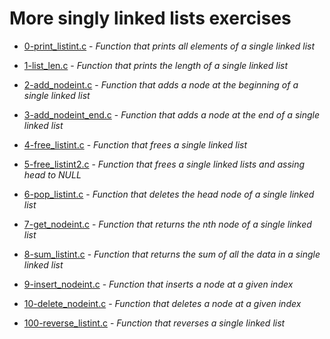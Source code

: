 # More singly linked lists exercises

- [0-print_listint.c](https://github.com/Arenc10/holbertonschool-low_level_programming/blob/main/0x13-more_singly_linked_lists/0-print_listint.c) - *Function that prints all elements of a single linked list*

- [1-list_len.c](https://github.com/Arenc10/holbertonschool-low_level_programming/blob/main/0x13-more_singly_linked_lists/1-list_len.c) - *Function that prints the length of a single linked list*

- [2-add_nodeint.c](https://github.com/Arenc10/holbertonschool-low_level_programming/blob/main/0x13-more_singly_linked_lists/2-add_nodeint.c) - *Function that adds a node at the beginning of a single linked list*

- [3-add_nodeint_end.c](https://github.com/Arenc10/holbertonschool-low_level_programming/blob/main/0x13-more_singly_linked_lists/3-add_nodeint_end.c) - *Function that adds a node at the end of a single linked list*

- [4-free_listint.c](https://github.com/Arenc10/holbertonschool-low_level_programming/blob/main/0x13-more_singly_linked_lists/4-free_listint.c) - *Function that frees a single linked list*

- [5-free_listint2.c](https://github.com/Arenc10/holbertonschool-low_level_programming/blob/main/0x13-more_singly_linked_lists/5-free_listint2.c) - *Function that frees a single linked lists and assing head to NULL*

- [6-pop_listint.c](https://github.com/Arenc10/holbertonschool-low_level_programming/blob/main/0x13-more_singly_linked_lists/6-pop_listit.c) - *Function that deletes the head node of a single linked list*

- [7-get_nodeint.c](https://github.com/Arenc10/holbertonschool-low_level_programming/blob/main/0x13-more_singly_linked_lists/7-get_nodeint.c) - *Function that returns the nth node of a single linked list*

- [8-sum_listint.c](https://github.com/Arenc10/holbertonschool-low_level_programming/blob/main/0x13-more_singly_linked_lists/8-sum_listint.c) - *Function that returns the sum of all the data in a single linked list*

- [9-insert_nodeint.c](https://github.com/Arenc10/holbertonschool-low_level_programming/blob/main/0x13-more_singly_linked_lists/9-insert_nodeint.c) - *Function that inserts a node at a given index*

- [10-delete_nodeint.c](https://github.com/Arenc10/holbertonschool-low_level_programming/blob/main/0x13-more_singly_linked_lists/10-delete_nodeint.c) - *Function that deletes a node at a given index*

- [100-reverse_listint.c](https://github.com/Arenc10/holbertonschool-low_level_programming/blob/main/0x13-more_singly_linked_lists/100-reverse_listint.c) - *Function that reverses a single linked list*
